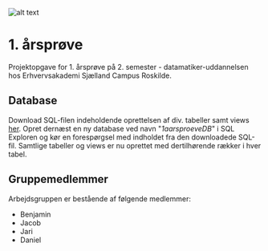 ![alt text](http://i58.tinypic.com/vredxi.png "Shift Me")
# 1. årsprøve
Projektopgave for 1. årsprøve på 2. semester - datamatiker-uddannelsen hos Erhvervsakademi Sjælland Campus Roskilde.

## Database
Download SQL-filen indeholdende oprettelsen af div. tabeller samt views [her](1aarsproeve/1aarsproeve/database.sql "SQL-fil"). Opret dernæst en ny database ved navn "*1aarsproeveDB*" i SQL Exploren og kør en forespørgsel med indholdet fra den downloadede SQL-fil. Samtlige tabeller og views er nu oprettet med dertilhørende rækker i hver tabel.

## Gruppemedlemmer
Arbejdsgruppen er bestående af følgende medlemmer:
* Benjamin
* Jacob
* Jari
* Daniel
